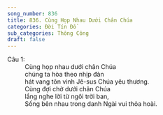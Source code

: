 ```yaml
---
song_number: 836
title: 836. Cùng Họp Nhau Dưới Chân Chúa
categories: Đời Tín Đồ
sub_categories: Thông Công
draft: false
---
```

<dl><dt>Câu 1:</dt><dd data-verse="1">Cùng họp nhau dưới chân Chúa <br/>chúng ta hòa theo nhịp đàn <br/>hát vang tôn vinh Jê-sus Chúa yêu thương. <br/>Cùng đợi chờ dưới chân Chúa <br/>lắng nghe lời từ ngôi trời ban, <br/>Sống bên nhau trong danh Ngài vui thỏa hoài. </dd></dl>